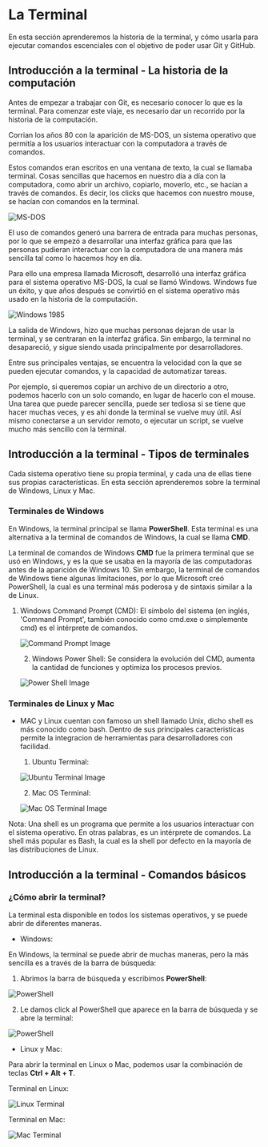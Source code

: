 # La Terminal

En esta sección aprenderemos la historia de la terminal, y cómo usarla para ejecutar comandos escenciales con el objetivo de poder usar Git y GitHub.

## Introducción a la terminal - La historia de la computación
Antes de empezar a trabajar con Git, es necesario conocer lo que es la terminal. Para comenzar este viaje, es necesario dar un recorrido por la historia de la computación.

Corrian los años 80 con la aparición de MS-DOS, un sistema operativo que permitía a los usuarios interactuar con la computadora a través de comandos.

Estos comandos eran escritos en una ventana de texto, la cual se llamaba terminal. Cosas sencillas que hacemos en nuestro día a día con la computadora, como abrir un archivo, copiarlo, moverlo, etc., se hacían a través de comandos. Es decir, los clicks que hacemos con nuestro mouse, se hacían con comandos en la terminal.

![MS-DOS](https://media.wired.com/photos/5932672e5c4fbd732b552457/master/w_2560%2Cc_limit/MSDOS.jpg)

El uso de comandos generó una barrera de entrada para muchas personas, por lo que se empezó a desarrollar una interfaz gráfica para que las personas pudieran interactuar con la computadora de una manera más sencilla tal como lo hacemos hoy en día.

Para ello una empresa llamada Microsoft, desarrolló una interfaz gráfica para el sistema operativo MS-DOS, la cual se llamó Windows. Windows fue un éxito, y que años después se convirtió en el sistema operativo más usado en la historia de la computación.

![Windows 1985](https://upload.wikimedia.org/wikipedia/en/4/4e/Windows1.0.png)

La salida de Windows, hizo que muchas personas dejaran de usar la terminal, y se centraran en la interfaz gráfica. Sin embargo, la terminal no desapareció, y sigue siendo usada principalmente por desarrolladores.

Entre sus principales ventajas, se encuentra la velocidad con la que se pueden ejecutar comandos, y la capacidad de automatizar tareas. 

Por ejemplo, si queremos copiar un archivo de un directorio a otro, podemos hacerlo con un solo comando, en lugar de hacerlo con el mouse. Una tarea que puede parecer sencilla, puede ser tediosa si se tiene que hacer muchas veces, y es ahí donde la terminal se vuelve muy útil. Así mismo conectarse a un servidor remoto, o ejecutar un script, se vuelve mucho más sencillo con la terminal.

##  Introducción a la terminal - Tipos de terminales

Cada sistema operativo tiene su propia terminal, y cada una de ellas tiene sus propias características. En esta sección aprenderemos sobre la terminal de Windows, Linux y Mac.

### Terminales de Windows

En Windows, la terminal principal se llama **PowerShell**. Esta terminal es una alternativa a la terminal de comandos de Windows, la cual se llama **CMD**.

La terminal de comandos de Windows **CMD** fue la primera terminal que se usó en Windows, y es la que se usaba en la mayoría de las computadoras antes de la aparición de Windows 10. Sin embargo, la terminal de comandos de Windows tiene algunas limitaciones, por lo que Microsoft creó PowerShell, la cual es una terminal más poderosa y de sintaxis similar a la de Linux.

 1. Windows Command Prompt (CMD): El símbolo del sistema (en inglés, 'Command Prompt', también conocido como cmd.exe o simplemente cmd) es el intérprete de comandos.

    ![Command Prompt Image](https://upload.wikimedia.org/wikipedia/commons/b/b3/Command_Prompt_on_Windows_10_RTM.png)
    
    2. Windows Power Shell: Se considera la evolución del CMD, aumenta la cantidad de funciones y optimiza los procesos previos.

    ![Power Shell Image](https://www.muycomputerpro.com/wp-content/uploads/2019/04/PowerShell7.jpg)


### Terminales de Linux y Mac

- MAC y Linux cuentan con famoso un shell llamado Unix, dicho shell es más conocido como bash. Dentro de sus principales caracteristicas permite la integracion de herramientas para desarrolladores con facilidad.

    1. Ubuntu Terminal:
    
    ![Ubuntu Terminal Image](https://www.ionos.es/digitalguide/fileadmin/DigitalGuide/Screenshots/ubuntu-bash.png)

    2. Mac OS Terminal:

    ![Mac OS Terminal Image](https://tecno-adictos.com/wp-content/uploads/2021/06/Como-usar-la-terminal-macOS-una-guia-para-principiantes.png)

Nota: Una shell es un programa que permite a los usuarios interactuar con el sistema operativo. En otras palabras, es un intérprete de comandos. La shell más popular es Bash, la cual es la shell por defecto en la mayoría de las distribuciones de Linux.

## Introducción a la terminal - Comandos básicos

### ¿Cómo abrir la terminal?

La terminal esta disponible en todos los sistemas operativos, y se puede abrir de diferentes maneras. 

- Windows:

En Windows, la terminal se puede abrir de muchas maneras, pero la más sencilla es a través de la barra de búsqueda:

1. Abrimos la barra de búsqueda y escribimos **PowerShell**:

![PowerShell](https://i.imgur.com/vgAqKO0.png)

2. Le damos click al PowerShell que aparece en la barra de búsqueda y se abre la terminal:

![PowerShell](https://i.imgur.com/K6jOFPu.png)

- Linux y Mac:

Para abrir la terminal en Linux o Mac, podemos usar la combinación de teclas **Ctrl + Alt + T**.

Terminal en Linux:

![Linux Terminal](https://ubuntucommunity.s3.dualstack.us-east-2.amazonaws.com/original/2X/b/ba76cbf3dc8dc2cc94d26dd61c7aad3cedcd5102.png)

Terminal en Mac:

![Mac Terminal](https://media.idownloadblog.com/wp-content/uploads/2021/12/Terminal-Command-Window-Mac.png)